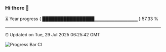 ### Hi there 👋

⏳ Year progress { █████████████████▁▁▁▁▁▁▁▁▁▁▁▁▁ } 57.33 %

---

⏰ Updated on Tue, 29 Jul 2025 06:25:42 GMT

![Progress Bar CI](https://github.com/code-lakshay/GitHub-Actions-Demo/workflows/Progress%20Bar%20CI/badge.svg)
